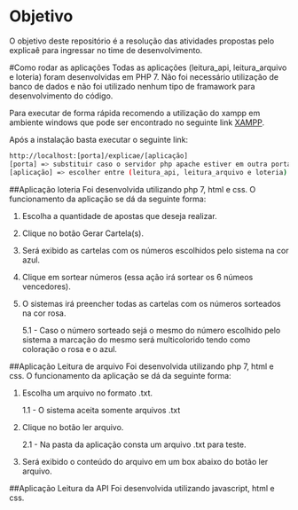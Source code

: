 # Objetivo
O objetivo deste repositório é a resolução das atividades propostas pelo explicaê para ingressar no time de desenvolvimento.

#Como rodar as aplicações
Todas as aplicações (leitura_api, leitura_arquivo e loteria) foram desenvolvidas em PHP 7. Não foi necessário utilização de 
banco de dados e não foi utilizado nenhum tipo de framawork para desenvolvimento do código.

Para executar de forma rápida recomendo a utilização do xampp em ambiente windows que pode ser encontrado no seguinte link
[XAMPP](https://www.apachefriends.org/pt_br/index.html).

Após a instalação basta executar o seguinte link:
```bash
http://localhost:[porta]/explicae/[aplicação]
[porta] => substituir caso o servidor php apache estiver em outra porta que não seja a 80
[aplicação] => escolher entre (leitura_api, leitura_arquivo e loteria)
```

##Aplicação loteria
Foi desenvolvida utilizando php 7, html e css. O funcionamento da aplicação se dá da seguinte forma:

1. Escolha a quantidade de apostas que deseja realizar.
2. Clique no botão Gerar Cartela(s).
3. Será exibido as cartelas com os números escolhidos pelo sistema na cor azul.
4. Clique em sortear números (essa ação irá sortear os 6 númeos vencedores).
5. O sistemas irá preencher todas as cartelas com os números sorteados na cor rosa.
    
    5.1 - Caso o número sorteado sejá o mesmo do número escolhido pelo sistema a marcação do mesmo será multicolorido tendo como coloração o rosa e o azul.
    
##Aplicação Leitura de arquivo
Foi desenvolvida utilizando php 7, html e css. O funcionamento da aplicação se dá da seguinte forma:
1. Escolha um arquivo no formato .txt.
       
      1.1 - O sistema aceita somente arquivos .txt
      
2. Clique no botão ler arquivo.

    2.1 - Na pasta da aplicação consta um arquivo .txt para teste.

3. Será exibido o conteúdo do arquivo em um box abaixo do botão ler arquivo.


##Aplicação Leitura da API
Foi desenvolvida utilizando javascript, html e css.